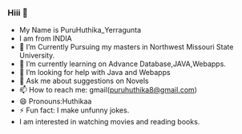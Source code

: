 ### Hiii 👋
- My Name is PuruHuthika_Yerragunta
- I am from INDIA
- 🔭 I’m Currently Pursuing my masters in Northwest Missouri State University.
- 🌱 I’m currently learning on Advance Database,JAVA,Webapps.
- 🤔 I’m looking for help with Java and Webapps
- 💬 Ask me about suggestions on Novels
- 📫 How to reach me: gmail(puruhuthika8@gmail.com)
- 😄 Pronouns:Huthikaa
- ⚡ Fun fact: I make unfunny jokes.
- I am interested in watching movies and reading books.

